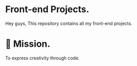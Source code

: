 # Front-end Projects.

Hey guys, This repository contains all my front-end projects.


# 🚀 Mission.
To express creativity through code.
